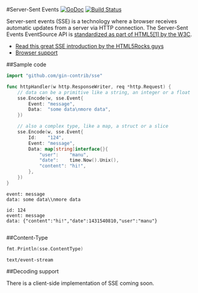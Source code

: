 #Server-Sent Events [![GoDoc](https://godoc.org/github.com/gin-contrib/sse?status.svg)](https://godoc.org/github.com/gin-contrib/sse) [![Build Status](https://travis-ci.org/gin-contrib/sse.svg)](https://travis-ci.org/gin-contrib/sse)

Server-sent events (SSE) is a technology where a browser receives automatic updates from a server via HTTP connection. The Server-Sent Events EventSource API is [standardized as part of HTML5[1] by the W3C](http://www.w3.org/TR/2009/WD-eventsource-20091029/).

- [Read this great SSE introduction by the HTML5Rocks guys](http://www.html5rocks.com/en/tutorials/eventsource/basics/)
- [Browser support](http://caniuse.com/#feat=eventsource)

##Sample code

```go
import "github.com/gin-contrib/sse"

func httpHandler(w http.ResponseWriter, req *http.Request) {
	// data can be a primitive like a string, an integer or a float
	sse.Encode(w, sse.Event{
		Event: "message",
		Data:  "some data\nmore data",
	})

	// also a complex type, like a map, a struct or a slice
	sse.Encode(w, sse.Event{
		Id:    "124",
		Event: "message",
		Data: map[string]interface{}{
			"user":    "manu",
			"date":    time.Now().Unix(),
			"content": "hi!",
		},
	})
}
```
```
event: message
data: some data\\nmore data

id: 124
event: message
data: {"content":"hi!","date":1431540810,"user":"manu"}
 
```

##Content-Type

```go
fmt.Println(sse.ContentType)
```
```
text/event-stream
```

##Decoding support

There is a client-side implementation of SSE coming soon.
